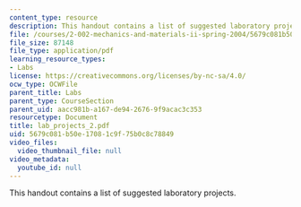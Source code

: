 ```yaml
---
content_type: resource
description: This handout contains a list of suggested laboratory projects.
file: /courses/2-002-mechanics-and-materials-ii-spring-2004/5679c081b50e17081c9f75b0c8c78849_lab_projects_2.pdf
file_size: 87148
file_type: application/pdf
learning_resource_types:
- Labs
license: https://creativecommons.org/licenses/by-nc-sa/4.0/
ocw_type: OCWFile
parent_title: Labs
parent_type: CourseSection
parent_uid: aacc981b-a167-de94-2676-9f9acac3c353
resourcetype: Document
title: lab_projects_2.pdf
uid: 5679c081-b50e-1708-1c9f-75b0c8c78849
video_files:
  video_thumbnail_file: null
video_metadata:
  youtube_id: null
---
```

This handout contains a list of suggested laboratory projects.